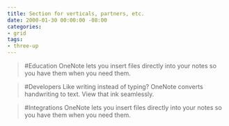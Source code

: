 ```yaml
---
title: Section for verticals, partners, etc.
date: 2000-01-30 00:00:00 -08:00
categories:
- grid
tags:
- three-up
---
```


> #Education
> OneNote lets you insert files directly into your notes so you have them when you need them.

> #Developers
> Like writing instead of typing? OneNote converts handwriting to text. View that ink seamlessly.

> #Integrations
> OneNote lets you insert files directly into your notes so you have them when you need them.